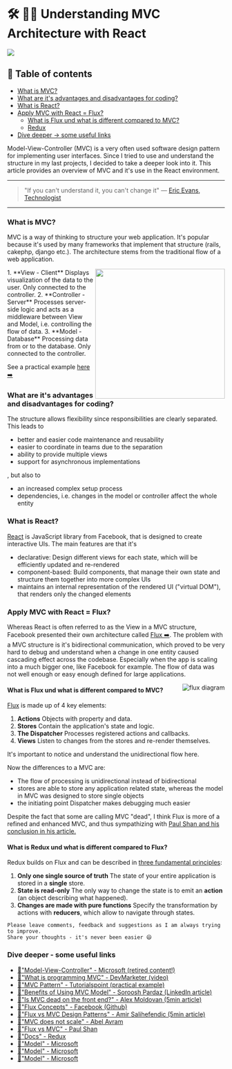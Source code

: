 # 🛠 📐📏 Understanding MVC Architecture with React

[<img src="https://images.unsplash.com/photo-1484504844383-7676f295d034?dpr=2&auto=format&fit=crop&w=767&h=431&q=80&cs=tinysrgb&crop=">](https://unsplash.com/search/architecture?photo=b6GavtrLBo4)




## 📄 Table of contents
  * [What is MVC?](#what-is-mvc)
  * [What are it's advantages and disadvantages for coding?](#what-are-its-advantages-and-disadvantages-for-coding)
  * [What is React?](#what-is-react)
  * [Apply MVC with React = Flux?](#apply-mvc-with-react-flux)
    * [What is Flux und what is different compared to MVC?](#what-is-flux-und-what-is-different-compared-to-mvc)
    * [Redux](#redux)
  * [Dive deeper -> some useful links](#dive-deeper-some-useful-links)



Model-View-Controller (MVC) is a very often used software design pattern for implementing user interfaces. Since I tried to use and understand the structure in my last projects, I decided to take a deeper look into it. This article provides an overview of MVC and it's use in the React environment.

---

>"If you can't understand it, you can't change it"
― [Eric Evans, Technologist](https://en.wikipedia.org/wiki/Domain-driven_design)

---

### What is MVC?
MVC is a way of thinking to structure your web application. It's popular because it's used by many frameworks that implement that structure (rails, cakephp, django etc.).
The architecture stems from the traditional flow of a web application.

<img src="http://i.imgur.com/fPHzoBY.png" align="right" height="300">
1. **View - Client**
Displays visualization of the data to the user. Only connected to the controller.
2. **Controller - Server**
Processes server-side logic and acts as a middleware between View and Model, i.e. controlling the flow of data.
3. **Model - Database**
Processing data from or to the database. Only connected to the controller.

See a practical example [here ➡️](https://www.tutorialspoint.com/design_pattern/mvc_pattern.htm)

### What are it's advantages and disadvantages for coding?
The structure allows flexibility since responsibilities are clearly separated. This leads to
- better and easier code maintenance and reusability
- easier to coordinate in teams due to the separation
- ability to provide multiple views
- support for asynchronous implementations

, but also to
- an increased complex setup process
- dependencies, i.e. changes in the model or controller affect the whole entity

### What is React?
[React](https://github.com/facebook/react) is JavaScript library from Facebook, that is designed to create interactive UIs. The main features are that it's
- declarative: Design different views for each state, which will be efficiently updated and re-rendered
- component-based: Build components, that manage their own state and structure them together into more complex UIs
- maintains an internal representation of the rendered UI ("virtual DOM"), that renders only the changed elements

### Apply MVC with React = Flux?

Whereas React is often referred to as the View in a MVC structure, Facebook presented their own architecture called [Flux ➡️](https://github.com/facebook/flux). The problem with a MVC structure is it's bidirectional communication, which proved to be very hard to debug and understand when a change in one entity caused cascading effect across the codebase. Especially when the app is scaling into a much bigger one, like Facebook for example. The flow of data was not well enough or easy enough defined for large applications.

<img src="https://github.com/facebook/flux/blob/master/docs/img/flux-diagram-white-background.png?raw=true" align="right" alt="flux diagram">

#### What is Flux und what is different compared to MVC?
[Flux](https://github.com/facebook/flux) is made up of 4 key elements:
1. **Actions**
Objects with property and data.
2. **Stores**
Contain the application's state and logic.
3. **The Dispatcher**
Processes registered actions and callbacks.
4. **Views**
Listen to changes from the stores and re-render themselves.

It's important to notice and understand the unidirectional flow here.

Now the differences to a MVC are:
- The flow of processing is unidirectional instead of bidirectional
- stores are able to store any application related state, whereas the model in MVC was designed to store single objects
- the initiating point Dispatcher makes debugging much easier

Despite the fact that some are calling MVC "dead", I think Flux is more of a refined and enhanced MVC, and thus sympathizing with [Paul Shan and his conclusion in his article.](http://voidcanvas.com/flux-vs-mvc/)

#### What is Redux und what is different compared to Flux?
Redux builds on Flux and can be described in [three fundamental principles](http://redux.js.org/docs/introduction/ThreePrinciples.html):
1. **Only one single source of truth**
The state of your entire application is stored in a **single** store.
2. **State is read-only**
The only way to change the state is to emit an **action** (an object describing what happened).
3. **Changes are made with pure functions**
Specify the transformation by actions with **reducers**, which allow to navigate through states.

```
Please leave comments, feedback and suggestions as I am always trying to improve.
Share your thoughts - it's never been easier 😄
```


### Dive deeper - some useful links
- [🔀"Model-View-Controller" - Microsoft (retired content!)](https://msdn.microsoft.com/en-us/library/ff649643.aspx)
- [🔀"What is programming MVC" - DevMarketer (video)](https://www.youtube.com/watch?v=1IsL6g2ixak)
- [🔀"MVC Pattern" - Tutorialspoint (practical example)](https://www.tutorialspoint.com/design_pattern/mvc_pattern.htm)
- [🔀"Benefits of Using MVC Model" - Soroosh Pardaz (LinkedIn article)](https://www.linkedin.com/pulse/six-benefits-using-mvc-model-effective-web-soroosh-pardaz)
- [🔀"Is MVC dead on the front end?" - Alex Moldovan (5min article)](https://medium.freecodecamp.com/is-mvc-dead-for-the-frontend-35b4d1fe39ec#.5h3n45u4b)
- [🔀"Flux Concepts" - Facebook (Github)](https://github.com/facebook/flux/tree/master/examples/flux-concepts)
- [🔀"Flux vs MVC Design Patterns" - Amir Salihefendic (5min article)](https://medium.com/hacking-and-gonzo/flux-vs-mvc-design-patterns-57b28c0f71b7#.g4rga64ez)
- [🔀"MVC does not scale" - Abel Avram](https://www.infoq.com/news/2014/05/facebook-mvc-flux)
- [🔀"Flux vs MVC" - Paul Shan](http://voidcanvas.com/flux-vs-mvc/)
- [🔀"Docs" - Redux](http://redux.js.org/)
- [🔀"Model" - Microsoft]()
- [🔀"Model" - Microsoft]()
- [🔀"Model" - Microsoft]()
